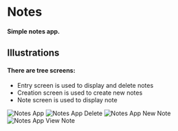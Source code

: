 # Notes
#### Simple notes app.


## Illustrations
#### There are tree screens:
- Entry screen is used to display and delete notes
- Creation screen is used to create new notes
- Note screen is used to display note

![Notes App](https://user-images.githubusercontent.com/31551241/152650635-436f0e43-a4e8-4a79-9d9a-0dd673902847.png)
![Notes App Delete](https://user-images.githubusercontent.com/31551241/152650648-aecb02e0-e86b-43ea-9e30-b1e7daeb470d.png)
![Notes App New Note](https://user-images.githubusercontent.com/31551241/152650725-3768e331-150c-4153-b473-1574f6fb3157.png)
![Notes App View Note](https://user-images.githubusercontent.com/31551241/152650726-3e5cd34c-0c47-433f-9c25-905d7488f30f.png)

